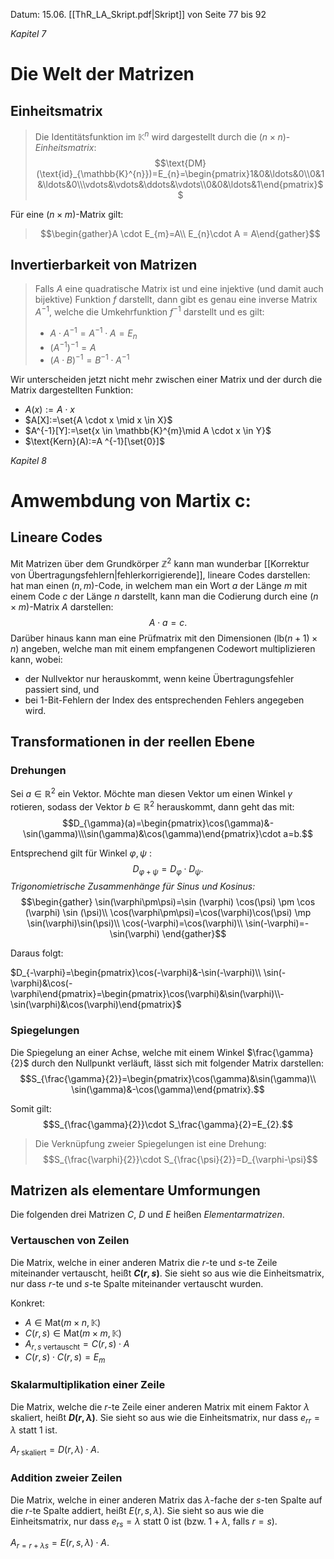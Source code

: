 Datum: 15.06.
[[ThR_LA_Skript.pdf|Skript]] von Seite 77 bis 92

*Kapitel 7*
# Die Welt der Matrizen
## Einheitsmatrix

> Die Identitätsfunktion im $\mathbb{K}^{n}$ wird dargestellt durch die $(n \times n)$-*Einheitsmatrix*:
> $$\text{DM}(\text{id}_{\mathbb{K}^{n}})=E_{n}=\begin{pmatrix}1&0&\ldots&0\\0&1&\ldots&0\\\vdots&\vdots&\ddots&\vdots\\0&0&\ldots&1\end{pmatrix}$$

Für eine $(n \times m)$-Matrix gilt:
> $$\begin{gather}A  \cdot E_{m}=A\\ E_{n}\cdot A = A\end{gather}$$

## Invertierbarkeit von Matrizen

> Falls $A$ eine quadratische Matrix ist und eine injektive (und damit auch bijektive) Funktion $f$ darstellt, dann gibt es genau eine inverse Matrix $A^{-1}$, welche die Umkehrfunktion $f^{-1}$ darstellt und es gilt:
> - $A \cdot A^{-1}=A^{-1} \cdot A = E_{n}$
> - $(A^{-1})^{-1}=A$
> - $(A \cdot B)^{-1}=B^{-1} \cdot A^{-1}$

Wir unterscheiden jetzt nicht mehr zwischen einer Matrix und der durch die Matrix dargestellten Funktion:
- $A(x):=A \cdot x$
- $A[X]:=\set{A \cdot x \mid x \in X}$
- $A^{-1}[Y]:=\set{x \in \mathbb{K}^{m}\mid A \cdot x \in Y}$
- $\text{Kern}(A):=A ^{-1}[\set{0}]$

*Kapitel 8*
# Amwembdung von Martix c:
## Lineare Codes
Mit Matrizen über dem Grundkörper $\mathbb{Z}^{2}$ kann man wunderbar [[Korrektur von Übertragungsfehlern|fehlerkorrigierende]], lineare Codes darstellen: hat man einen $(n,m)$-Code, in welchem man ein Wort $a$ der Länge $m$ mit einem Code $c$ der Länge $n$ darstellt, kann man die Codierung durch eine $(n \times m)$-Matrix $A$ darstellen: $$A \cdot a=c.$$
Darüber hinaus kann man eine Prüfmatrix mit den Dimensionen $(\text{lb}(n+1) \times n)$ angeben, welche man mit einem empfangenen Codewort multiplizieren kann, wobei:
- der Nullvektor nur herauskommt, wenn keine Übertragungsfehler passiert sind, und
- bei 1-Bit-Fehlern der Index des entsprechenden Fehlers angegeben wird.

## Transformationen in der reellen Ebene
### Drehungen

Sei $a\in \mathbb{R}^{2}$ ein Vektor. Möchte man diesen Vektor um einen Winkel $\gamma$ rotieren, sodass der Vektor $b \in \mathbb{R}^{2}$ herauskommt, dann geht das mit:
$$D_{\gamma}(a)=\begin{pmatrix}\cos(\gamma)&-\sin(\gamma)\\\sin(\gamma)&\cos(\gamma)\end{pmatrix}\cdot a=b.$$

Entsprechend gilt für Winkel $\varphi, \psi$ : $$D_{\varphi+\psi}=D_{\varphi}\cdot D_{\psi}.$$
*Trigonomietrische Zusammenhänge für Sinus und Kosinus:*
$$\begin{gather}
\sin(\varphi\pm\psi)=\sin (\varphi) \cos(\psi) \pm \cos (\varphi) \sin (\psi)\\
\cos(\varphi\pm\psi)=\cos(\varphi)\cos(\psi) \mp \sin(\varphi)\sin(\psi)\\
\cos(-\varphi)=\cos(\varphi)\\
\sin(-\varphi)=-\sin(\varphi)
\end{gather}$$

Daraus folgt:

$D_{-\varphi}=\begin{pmatrix}\cos(-\varphi)&-\sin(-\varphi)\\ \sin(-\varphi)&\cos(-\varphi\end{pmatrix}=\begin{pmatrix}\cos(\varphi)&\sin(\varphi)\\-\sin(\varphi)&\cos(\varphi)\end{pmatrix}$

### Spiegelungen

Die Spiegelung an einer Achse, welche mit einem Winkel $\frac{\gamma}{2}$ durch den Nullpunkt verläuft, lässt sich mit folgender Matrix darstellen:
$$S_{\frac{\gamma}{2}}=\begin{pmatrix}\cos(\gamma)&\sin(\gamma)\\ \sin(\gamma)&-\cos(\gamma)\end{pmatrix}.$$

Somit gilt:
$$S_{\frac{\gamma}{2}}\cdot S_\frac{\gamma}{2}=E_{2}.$$
> Die Verknüpfung zweier Spiegelungen ist eine Drehung:
> $$S_{\frac{\varphi}{2}}\cdot S_{\frac{\psi}{2}}=D_{\varphi-\psi}$$

## Matrizen als elementare Umformungen

Die folgenden drei Matrizen $C$, $D$ und $E$ heißen *Elementarmatrizen*.

### Vertauschen von Zeilen
Die Matrix, welche in einer anderen Matrix die $r$-te und $s$-te Zeile miteinander vertauscht, heißt **$C(r,s)$**. Sie sieht so aus wie die Einheitsmatrix, nur dass $r$-te und $s$-te Spalte miteinander vertauscht wurden.

Konkret:
- $A \in \text{Mat}(m \times n, \mathbb{K})$
- $C(r,s)\in \text{Mat}(m\times m, \mathbb{K})$
- $A_{r,s \text{ vertauscht}}=C(r,s) \cdot A$
- $C(r,s)\cdot C(r,s)=E_{m}$

### Skalarmultiplikation einer Zeile
Die Matrix, welche die $r$-te Zeile einer anderen Matrix mit einem Faktor $\lambda$ skaliert, heißt **$D(r,\lambda)$**. 
Sie sieht so aus wie die Einheitsmatrix, nur dass $e_{rr}=\lambda$ statt 1 ist.

$A_{r \text{ skaliert}}=D(r,\lambda)\cdot A.$

### Addition zweier Zeilen
Die Matrix, welche in einer anderen Matrix das $\lambda$-fache der $s$-ten Spalte auf die $r$-te Spalte addiert, heißt $E(r,s,\lambda)$.
Sie sieht so aus wie die Einheitsmatrix, nur dass $e_{rs}=\lambda$ statt 0 ist (bzw. $1+\lambda$, falls $r=s$).

$A_{r=r+\lambda s}=E(r,s,\lambda)\cdot A.$

